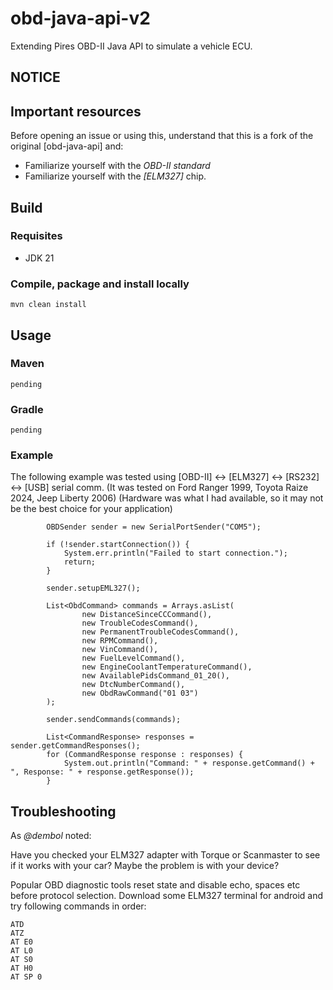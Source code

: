 obd-java-api-v2
============

Extending Pires OBD-II Java API to simulate a vehicle ECU.

## NOTICE

## Important resources

Before opening an issue or using this, understand that this is a fork of the original [obd-java-api] and:

* Familiarize yourself with the *OBD-II standard*
* Familiarize yourself with the *[ELM327]* chip.

## Build ##

### Requisites ###

* JDK 21

### Compile, package and install locally ###

```
mvn clean install
```

## Usage ##

### Maven ###
```
pending
```

### Gradle ###
```
pending
```

### Example ###

The following example was tested using [OBD-II] <-> [ELM327] <-> [RS232] <-> [USB] serial comm.
(It was tested on Ford Ranger 1999, Toyota Raize 2024, Jeep Liberty 2006)
(Hardware was what I had available, so it may not be the best choice for your application)
```
        OBDSender sender = new SerialPortSender("COM5");

        if (!sender.startConnection()) {
            System.err.println("Failed to start connection.");
            return;
        }

        sender.setupEML327();

        List<ObdCommand> commands = Arrays.asList(
                new DistanceSinceCCCommand(),
                new TroubleCodesCommand(),
                new PermanentTroubleCodesCommand(),
                new RPMCommand(),
                new VinCommand(),
                new FuelLevelCommand(),
                new EngineCoolantTemperatureCommand(),
                new AvailablePidsCommand_01_20(),
                new DtcNumberCommand(),
                new ObdRawCommand("01 03")
        );

        sender.sendCommands(commands);

        List<CommandResponse> responses = sender.getCommandResponses();
        for (CommandResponse response : responses) {
            System.out.println("Command: " + response.getCommand() + ", Response: " + response.getResponse());
        }
```

## Troubleshooting ##

As *@dembol* noted:

Have you checked your ELM327 adapter with Torque or Scanmaster to see if it works with your car? Maybe the problem is with your device?

Popular OBD diagnostic tools reset state and disable echo, spaces etc before protocol selection. Download some ELM327 terminal for android and try following commands in order:
```
ATD
ATZ
AT E0
AT L0
AT S0
AT H0
AT SP 0
```

